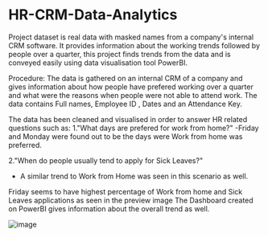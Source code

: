 # HR-CRM-Data-Analytics
Project dataset is real data with masked names from a company's internal CRM software. It provides information about the working trends followed by people over a quarter, this project finds trends from the data and is conveyed easily using data visualisation tool PowerBI.

Procedure:
The data is gathered on an internal CRM of a company and gives information about how people have prefered working over a quarter and what 
were the reasons when people were not able to attend work.
The data contains Full names, Employee ID , Dates and an Attendance Key.

The data has been cleaned and visualised in order to answer HR related questions such as:
1."What days are prefered for work from home?"
-Friday and Monday were found out to be the days were Work from home was preferred.

2."When do people usually tend to apply for Sick Leaves?"
- A similar trend to Work from Home was seen in this scenario as well.

Friday seems to have highest percentage of Work from home and Sick Leaves applications as seen in the preview image
The Dashboard created on PowerBI gives information about the overall trend as well.



![image](https://user-images.githubusercontent.com/103978449/225669629-ad7db436-2dea-4cab-88a7-635a71565c5d.png)

